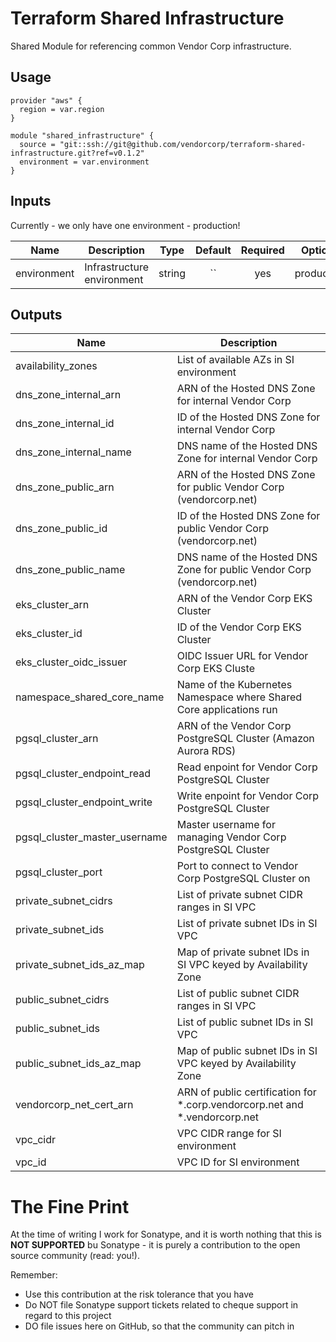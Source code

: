 # Terraform Shared Infrastructure

Shared Module for referencing common Vendor Corp infrastructure.

## Usage

```hcl
provider "aws" {
  region = var.region
}

module "shared_infrastructure" {
  source = "git::ssh://git@github.com/vendorcorp/terraform-shared-infrastructure.git?ref=v0.1.2"
  environment = var.environment
}
```

## Inputs

Currently - we only have one environment - production!

| Name        | Description                |  Type  | Default | Required |  Options   |
| ----------- | -------------------------- | :----: | :-----: | :------: | :--------: |
| environment | Infrastructure environment | string |   ``    |   yes    | production |

## Outputs

| Name                          | Description                                                                |
| ----------------------------- | -------------------------------------------------------------------------- |
| availability_zones            | List of available AZs in SI environment                                    |
| dns_zone_internal_arn         | ARN of the Hosted DNS Zone for internal Vendor Corp                        |
| dns_zone_internal_id          | ID of the Hosted DNS Zone for internal Vendor Corp                         |
| dns_zone_internal_name        | DNS name of the Hosted DNS Zone for internal Vendor Corp                   |
| dns_zone_public_arn           | ARN of the Hosted DNS Zone for public Vendor Corp (vendorcorp.net)         |
| dns_zone_public_id            | ID of the Hosted DNS Zone for public Vendor Corp (vendorcorp.net)          |
| dns_zone_public_name          | DNS name of the Hosted DNS Zone for public Vendor Corp (vendorcorp.net)    |
| eks_cluster_arn               | ARN of the Vendor Corp EKS Cluster                                         |
| eks_cluster_id                | ID of the Vendor Corp EKS Cluster                                          |
| eks_cluster_oidc_issuer       | OIDC Issuer URL for Vendor Corp EKS Cluste                                 |
| namespace_shared_core_name    | Name of the Kubernetes Namespace where Shared Core applications run        |
| pgsql_cluster_arn             | ARN of the Vendor Corp PostgreSQL Cluster (Amazon Aurora RDS)              |
| pgsql_cluster_endpoint_read   | Read enpoint for Vendor Corp PostgreSQL Cluster                            |
| pgsql_cluster_endpoint_write  | Write enpoint for Vendor Corp PostgreSQL Cluster                           |
| pgsql_cluster_master_username | Master username for managing Vendor Corp PostgreSQL Cluster                |
| pgsql_cluster_port            | Port to connect to Vendor Corp PostgreSQL Cluster on                       |
| private_subnet_cidrs          | List of private subnet CIDR ranges in SI VPC                               |
| private_subnet_ids            | List of private subnet IDs in SI VPC                                       |
| private_subnet_ids_az_map     | Map of private subnet IDs in SI VPC keyed by Availability Zone             |
| public_subnet_cidrs           | List of public subnet CIDR ranges in SI VPC                                |
| public_subnet_ids             | List of public subnet IDs in SI VPC                                        |
| public_subnet_ids_az_map      | Map of public subnet IDs in SI VPC keyed by Availability Zone              |
| vendorcorp_net_cert_arn       | ARN of public certification for *.corp.vendorcorp.net and *.vendorcorp.net |
| vpc_cidr                      | VPC CIDR range for SI environment                                          |
| vpc_id                        | VPC ID for SI environment                                                  |


# The Fine Print

At the time of writing I work for Sonatype, and it is worth nothing that this is **NOT SUPPORTED** bu Sonatype - it is purely a contribution to the open source community (read: you!).

Remember:
- Use this contribution at the risk tolerance that you have
- Do NOT file Sonatype support tickets related to cheque support in regard to this project
- DO file issues here on GitHub, so that the community can pitch in